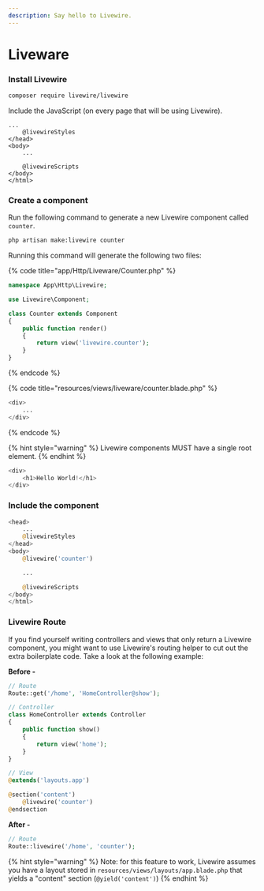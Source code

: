 ```yaml
---
description: Say hello to Livewire.
---
```


# Liveware

### Install Livewire

```bash
composer require livewire/livewire
```

Include the JavaScript \(on every page that will be using Livewire\).

```text
...
    @livewireStyles
</head>
<body>
    ...

    @livewireScripts
</body>
</html>
```

### Create a component <a id="create-a-component"></a>

Run the following command to generate a new Livewire component called `counter`.

```bash
php artisan make:livewire counter
```

Running this command will generate the following two files:

{% code title="app/Http/Liveware/Counter.php" %}
```php
namespace App\Http\Livewire;

use Livewire\Component;

class Counter extends Component
{
    public function render()
    {
        return view('livewire.counter');
    }
}
```
{% endcode %}

{% code title="resources/views/liveware/counter.blade.php" %}
```php
<div>
    ...
</div>
```
{% endcode %}

{% hint style="warning" %}
Livewire components MUST have a single root element.
{% endhint %}

```php
<div>
    <h1>Hello World!</h1>
</div>
```

### Include the component <a id="include-the-component"></a>

```php
<head>
    ...
    @livewireStyles
</head>
<body>
    @livewire('counter')

    ...

    @livewireScripts
</body>
</html>
```

### Livewire Route <a id="route-registration"></a>

If you find yourself writing controllers and views that only return a Livewire component, you might want to use Livewire's routing helper to cut out the extra boilerplate code. Take a look at the following example:

**Before -**

```php
// Route
Route::get('/home', 'HomeController@show');

// Controller
class HomeController extends Controller
{
    public function show()
    {
        return view('home');
    }
}

// View
@extends('layouts.app')

@section('content')
    @livewire('counter')
@endsection
```

**After -**

```php
// Route
Route::livewire('/home', 'counter');
```

{% hint style="warning" %}
Note: for this feature to work, Livewire assumes you have a layout stored in `resources/views/layouts/app.blade.php` that yields a "content" section \(`@yield('content')`\)
{% endhint %}

